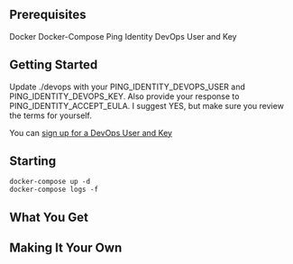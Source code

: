 ## Prerequisites

Docker
Docker-Compose
Ping Identity DevOps User and Key

## Getting Started

Update ./devops with your PING_IDENTITY_DEVOPS_USER and PING_IDENTITY_DEVOPS_KEY.  Also provide your response to PING_IDENTITY_ACCEPT_EULA.  I suggest YES, but make sure you review the terms for yourself.

You can [sign up for a DevOps User and Key](https://pingidentity-devops.gitbook.io/devops/getstarted/devopsregistration)

## Starting

```
docker-compose up -d
docker-compose logs -f
```

## What You Get

## Making It Your Own
